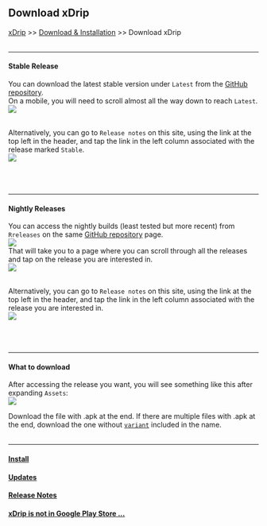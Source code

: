 ## Download xDrip  
[xDrip](../README.md) >> [Download & Installation](./Installation_page.md) >> Download xDrip  
<br/>  
  
---  
  
#### **Stable Release**  
You can download the latest stable version under `Latest` from the [GitHub repository](https://github.com/NightscoutFoundation/xDrip).  
On a mobile, you will need to scroll almost all the way down to reach `Latest`.  
![](./images/Latest_mobile.png)  
<br/>  

Alternatively, you can go to `Release notes` on this site, using the link at the top left in the header, and tap the link in the left column associated with the release marked `Stable`.  
![](./images/StableReleaseNotes.png)  
<br/>  
<br/>  
  
---  
  
#### **Nightly Releases**  
You can access the nightly builds (least tested but more recent) from `Rreleases` on the same [GitHub repository](https://github.com/NightscoutFoundation/xDrip) page.  
![](./images/Releases_mobile.png)  
That will take you to a page where you can scroll through all the releases and tap on the release you are interested in.  
![](./images/AllReleasesGitHub.png)  
<br/>  

Alternatively, you can go to `Release notes` on this site, using the link at the top left in the header, and tap the link in the left column associated with the release you are interested in.  
![](./images/NightlyReleaseNotes.png)  
<br/>  
<br/>  
  
---  
  
#### **What to download**
After accessing the release you want, you will see something like this after expanding `Assets`:  
![](./images/apk.png)  
    
Download the file with .apk at the end.  If there are multiple files with .apk at the end, download the one without [`variant`](./Variants.md) included in the name.  
<br/>  
  
---  
  
#### [Install](./Install.md)
#### [Updates](./Updates.md)
#### [Release Notes](./ReleaseNotes.md)
#### [xDrip is not in Google Play Store ...](./App-store.md)
